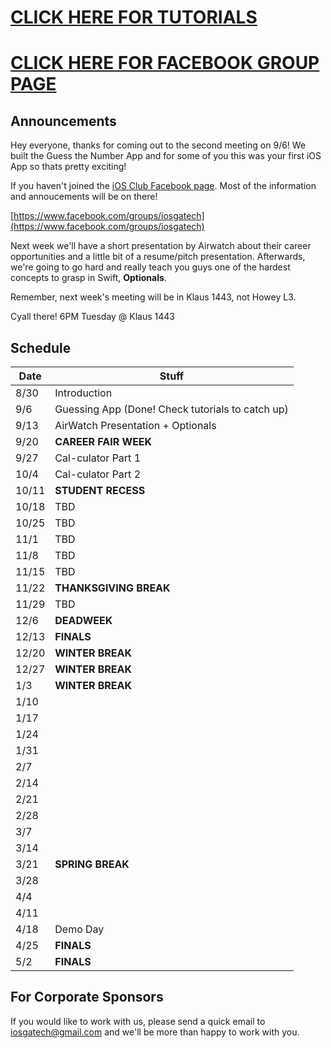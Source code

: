 # [CLICK HERE FOR TUTORIALS](tutorials)
# [CLICK HERE FOR FACEBOOK GROUP PAGE](https://www.facebook.com/groups/iosgatech)
## Announcements
Hey everyone, thanks for coming out to the second meeting on 9/6! We built the Guess the Number App and for some of you this was your first iOS App so thats pretty exciting!

If you haven't joined the [iOS Club Facebook page](https://www.facebook.com/groups/iosgatech). Most of the information and annoucements will be on there!

[https://www.facebook.com/groups/iosgatech](https://www.facebook.com/groups/iosgatech)

Next week we'll have a short presentation by Airwatch about their career opportunities and a little bit of a resume/pitch presentation. Afterwards, we're going to go hard and really teach you guys one of the hardest concepts to grasp in Swift, **Optionals**.

Remember, next week's meeting will be in Klaus 1443, not Howey L3.

Cyall there! 6PM Tuesday @ Klaus 1443

## Schedule
Date   | Stuff
-------| -------------
8/30   | Introduction
9/6    | Guessing App (Done! Check tutorials to catch up)
9/13   | AirWatch Presentation + Optionals
9/20   | **CAREER FAIR WEEK**
9/27   | Cal-culator Part 1
10/4   | Cal-culator Part 2
10/11  | **STUDENT RECESS**
10/18  | TBD
10/25  | TBD
11/1   | TBD
11/8   | TBD
11/15  | TBD
11/22  | **THANKSGIVING BREAK**
11/29  | TBD
12/6   | **DEADWEEK**
12/13  | **FINALS**
12/20  | **WINTER BREAK**
12/27  | **WINTER BREAK**
1/3    | **WINTER BREAK**
1/10   |
1/17   |
1/24   |
1/31   |
2/7    |
2/14   |
2/21   |
2/28   |
3/7    |
3/14   |
3/21   | **SPRING BREAK**
3/28   |
4/4    |
4/11   |
4/18   | Demo Day
4/25   | **FINALS**
5/2    | **FINALS**

## For Corporate Sponsors
If you would like to work with us, please send a quick email to iosgatech@gmail.com and we'll be more than happy to work with you.
